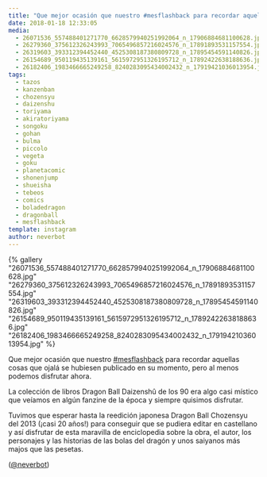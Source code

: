 ```yaml
---
title: "Que mejor ocasión que nuestro #mesflashback para recordar aquellas cosas que ojalá se hubiesen publicado en su momento, pero al menos podemos disfrutar ahora"
date: 2018-01-18 12:33:05
media: 
  - 26071536_557488401271770_6628579940251992064_n_17906884681100628.jpg
  - 26279360_375612326243993_7065496857216024576_n_17891893531157554.jpg
  - 26319603_393312394452440_4525308187380809728_n_17895454591140826.jpg
  - 26154689_950119435139161_5615972951326195712_n_17892422638188636.jpg
  - 26182406_1983466665249258_8240283095434002432_n_17919421036013954.jpg
tags: 
  - tazos
  - kanzenban
  - chozensyu
  - daizenshu
  - toriyama
  - akiratoriyama
  - songoku
  - gohan
  - bulma
  - piccolo
  - vegeta
  - goku
  - planetacomic
  - shonenjump
  - shueisha
  - tebeos
  - comics
  - boladedragon
  - dragonball
  - mesflashback
template: instagram
author: neverbot
---
```


{% gallery "26071536_557488401271770_6628579940251992064_n_17906884681100628.jpg" "26279360_375612326243993_7065496857216024576_n_17891893531157554.jpg" "26319603_393312394452440_4525308187380809728_n_17895454591140826.jpg" "26154689_950119435139161_5615972951326195712_n_17892422638188636.jpg" "26182406_1983466665249258_8240283095434002432_n_17919421036013954.jpg" %}

Que mejor ocasión que nuestro [#mesflashback](/etiquetas/mesflashback) para recordar aquellas cosas que ojalá se hubiesen publicado en su momento, pero al menos podemos disfrutar ahora.

La colección de libros Dragon Ball Daizenshû de los 90 era algo casi místico que veíamos en algún fanzine de la época y siempre quisimos disfrutar.

Tuvimos que esperar hasta la reedición japonesa Dragon Ball Chozensyu del 2013 (¡casi 20 años!) para conseguir que se pudiera editar en castellano y así disfrutar de esta maravilla de enciclopedia sobre la obra, el autor, los personajes y las historias de las bolas del dragón y unos saiyanos más majos que las pesetas.

([@neverbot](https://instagram.com/neverbot))

